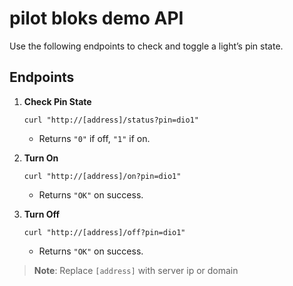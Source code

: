 # pilot bloks demo API

Use the following endpoints to check and toggle a light’s pin state.

## Endpoints

1. **Check Pin State**  
   ```
   curl "http://[address]/status?pin=dio1"
   ```
   - Returns `"0"` if off, `"1"` if on.

2. **Turn On**  
   ```
   curl "http://[address]/on?pin=dio1"
   ```
   - Returns `"OK"` on success.

3. **Turn Off**  
   ```
   curl "http://[address]/off?pin=dio1"
   ```
   - Returns `"OK"` on success.

> **Note**: Replace `[address]` with server ip or domain
